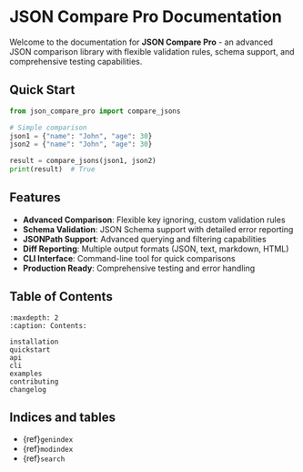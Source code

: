 # JSON Compare Pro Documentation

Welcome to the documentation for **JSON Compare Pro** - an advanced JSON comparison library with flexible validation rules, schema support, and comprehensive testing capabilities.

## Quick Start

```python
from json_compare_pro import compare_jsons

# Simple comparison
json1 = {"name": "John", "age": 30}
json2 = {"name": "John", "age": 30}

result = compare_jsons(json1, json2)
print(result)  # True
```

## Features

- **Advanced Comparison**: Flexible key ignoring, custom validation rules
- **Schema Validation**: JSON Schema support with detailed error reporting
- **JSONPath Support**: Advanced querying and filtering capabilities
- **Diff Reporting**: Multiple output formats (JSON, text, markdown, HTML)
- **CLI Interface**: Command-line tool for quick comparisons
- **Production Ready**: Comprehensive testing and error handling

## Table of Contents

```{toctree}
:maxdepth: 2
:caption: Contents:

installation
quickstart
api
cli
examples
contributing
changelog
```

## Indices and tables

* {ref}`genindex`
* {ref}`modindex`
* {ref}`search` 